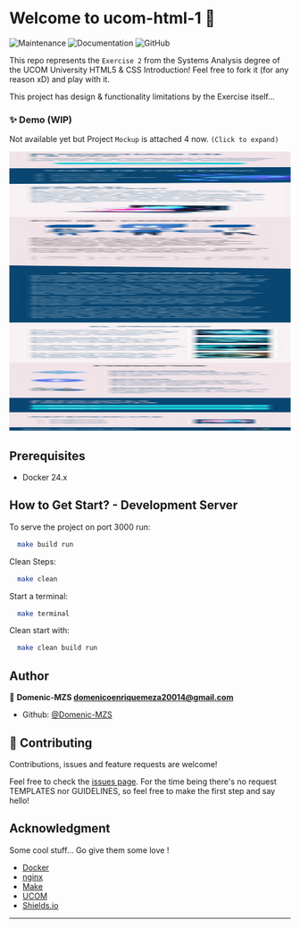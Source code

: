 # Welcome to ucom-html-1 👋

![Maintenance](https://img.shields.io/maintenance/yes/2023)
![Documentation](https://img.shields.io/badge/Documentation-Partial-gold)
![GitHub](https://img.shields.io/github/license/Domenic-MZS/ucom-html-1)

This repo represents the `Exercise 2` from the Systems Analysis degree of the UCOM University HTML5 & CSS Introduction! Feel free to fork it (for any reason xD) and play with it.

This project has design & functionality limitations by the Exercise itself...


### ✨ Demo (WIP)
Not available yet but Project `Mockup` is attached 4 now. `(Click to expand)`

<img src="images/project-mockup.png" alt="Project-mockup" width="690" height="500"/>

##  Prerequisites
 - Docker 24.x

##  How to Get Start? - Development Server
To serve the project on port 3000 run:
```bash
  make build run
```

Clean Steps:
```bash
  make clean 
```

Start a terminal:
```bash 
  make terminal
```

Clean start with:
```bash
  make clean build run
```

## Author

👤 **Domenic-MZS <domenicoenriquemeza20014@gmail.com>**

- Github: [@Domenic-MZS](https://github.com/Domenic-MZS)

## 🤝 Contributing

Contributions, issues and feature requests are welcome!

Feel free to check the [issues page](https://github.com/Domenic-MZS/ucom-html-1/issues). 
For the time being there's no request TEMPLATES nor GUIDELINES, so feel free to make the first step and say hello!

## Acknowledgment
Some cool stuff... Go give them some love !
 - [Docker](https://www.docker.com/)
 - [nginx](https://www.nginx.com/)
 - [Make](https://makefile.site/)
 - [UCOM](https://ucom.edu.py/)
 - [Shields.io](https://shields.io)

---
